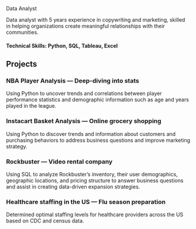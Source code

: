Data Analyst

Data analyst with 5 years experience in copywriting and marketing, skilled in helping organizations create meaningful relationships with their communities. 



#### Technical Skills: Python, SQL, Tableau, Excel



## Projects

### NBA Player Analysis — Deep-diving into stats

Using Python to uncover trends and correlations between player performance statistics and demographic information such as age and years played in the league. 

### Instacart Basket Analysis — Online grocery shopping

Using Python to discover trends and information about customers and purchasing behaviors to address business questions and improve marketing strategy. 

### Rockbuster — Video rental company

Using SQL to analyze Rockbuster’s inventory, their user demographics, geographic locations, and pricing structure to answer business questions and assist in creating data-driven expansion strategies.

### Healthcare staffing in the US — Flu season preparation

Determined optimal staffing levels for healthcare providers across the US based on CDC and census data. 





